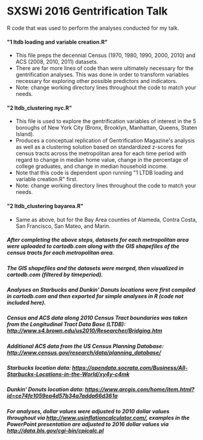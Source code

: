 # SXSWi 2016 Gentrification Talk
R code that was used to perform the analyses conducted for my talk.

#### "1 ltdb loading and variable creation.R"
* This file preps the decennial Census (1970, 1980, 1990, 2000, 2010) and ACS (2008, 2010, 2011) datasets. 
* There are far more lines of code than were ultimately necessary for the gentrification analyses. This was done in order to transform variables necessary for exploring other possible predictors and indicators. 
* Note: change working directory lines throughout the code to match your needs.

#### "2 ltdb_clustering nyc.R"
* This file is used to explore the gentrification variables of interest in the 5 boroughs of New York City (Bronx, Brooklyn, Manhattan, Queens, Staten Island). 
* Produces a conceptual replication of Gentrification Magazine's analysis as well as a clustering solution based on standardized z-scores for census tracts across the metropolitan area for each time period with regard to change in median home value, change in the percentage of college graduates, and change in median household income. 
* Note that this code is dependent upon running "1 LTDB loading and variable creation.R" first. 
* Note: change working directory lines throughout the code to match your needs.

#### "2 ltdb_clustering bayarea.R"
* Same as above, but for the Bay Area counties of Alameda, Contra Costa, San Francisco, San Mateo, and Marin.
  
  
  
##### After completing the above steps, datasets for each metropolitan area were uploaded to cartodb.com along with the GIS shapefiles of the census tracts for each metropolitan area.
##### The GIS shapefiles and the datasets were merged, then visualized in cartodb.com (filtered by timeperiod).
##### Analyses on Starbucks and Dunkin' Donuts locations were first compiled in cartodb.com and then exported for simple analyses in R (code not included here).
##### Census and ACS data along 2010 Census Tract boundaries was taken from the Longitudinal Tract Data Base (LTDB): http://www.s4.brown.edu/us2010/Researcher/Bridging.htm
##### Additional ACS data from the US Census Planning Database: http://www.census.gov/research/data/planning_database/
##### Starbucks location data: https://opendata.socrata.com/Business/All-Starbucks-Locations-in-the-World/xy4y-c4mk
##### Dunkin' Donuts location data: https://www.arcgis.com/home/item.html?id=ce74fe1059ea4d57b34a7adda66d361a
##### For analyses, dollar values were adjusted to 2010 dollar values throughout via http://www.usinflationcalculator.com/, examples in the PowerPoint presentation are adjusted to 2016 dollar values via http://data.bls.gov/cgi-bin/cpicalc.pl


